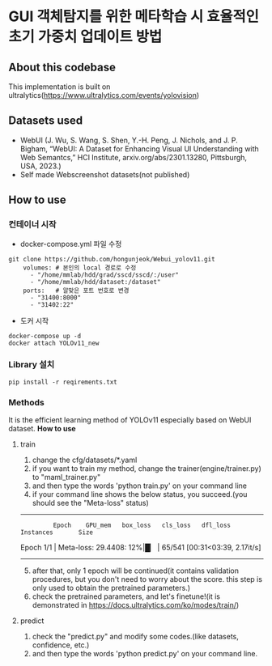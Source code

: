 # GUI 객체탐지를 위한 메타학습 시 효율적인 초기 가중치 업데이트 방법
## About this codebase
This implementation is built on ultralytics(https://www.ultralytics.com/events/yolovision)
## Datasets used
- WebUI (J. Wu, S. Wang, S. Shen, Y.-H. Peng, J. Nichols, and J. P. Bigham, “WebUI: A Dataset for Enhancing Visual UI Understanding with Web Semantcs,” HCI Institute, arxiv.org/abs/2301.13280, Pittsburgh, USA, 2023.)
- Self made Webscreenshot datasets(not published)
## How to use
### 컨테이너 시작
 - docker-compose.yml 파일 수정
```
git clone https://github.com/hongunjeok/Webui_yolov11.git
    volumes: # 본인의 local 경로로 수정
      - "/home/mmlab/hdd/grad/sscd/sscd/:/user"
      - "/home/mmlab/hdd/dataset:/dataset"
    ports:   # 알맞은 포트 번호로 변경
      - "31400:8000"
      - "31402:22"
```
 - 도커 시작
```
docker-compose up -d
docker attach YOLOv11_new
```
### Library 설치
```
pip install -r reqirements.txt
```
### Methods
It is the efficient learning method of YOLOv11 especially based on WebUI dataset.
********************************How to use********************************
1. train
   1) change the cfg/datasets/*.yaml
   2) if you want to train my method, change the trainer(engine/trainer.py) to "maml_trainer.py"
   3) and then type the words 'python train.py' on your command line
   4) if your command line shows the below status, you succeed.(you should see the "Meta-loss" status)
      
    ***************************************************************************************
                Epoch    GPU_mem   box_loss   cls_loss   dfl_loss  Instances       Size
    Epoch 1/1 | Meta-loss: 29.4408:  12%|█▏        | 65/541 [00:31<03:39,  2.17it/s]
    ***************************************************************************************
   5) after that, only 1 epoch will be continued(it contains validation procedures, but you don't need to worry about the score. this step is only used to obtain the pretrained parameters.)
   6) check the pretrained parameters, and let's finetune!(it is demonstrated in https://docs.ultralytics.com/ko/modes/train/)
2. predict
   1) check the "predict.py" and modify some codes.(like datasets, confidence, etc.)
   2) and then type the words 'python predict.py' on your command line.
